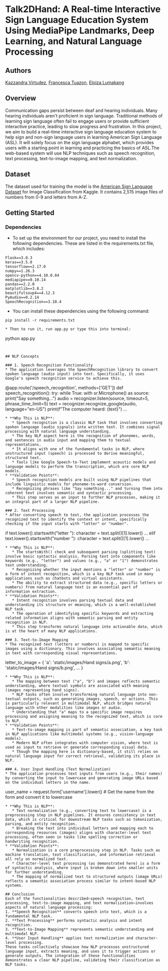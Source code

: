 # Talk2DHand: A Real-time Interactive Sign Language Education System Using MediaPipe Landmarks, Deep Learning, and Natural Language Processing

## Authors
[Kazzandra Virtudez](https://github.com/kavirtudez),
[Francesca Tuazon](https://github.com/neinzaut),
[Eloiza Lumakang](https://github.com/ejlumakang)

## Overview

Communication gaps persist between deaf and hearing individuals. Many hearing individuals aren't proficient in sign language. Traditional methods of learning sign language often fail to engage users or provide sufficient interactive practice, leading to slow progress and frustration.
In this project, we aim to build a real-time interactive sign language education system to help sign and non-sign language users in learning American Sign Language (ASL). It will solely focus on the sign language alphabet, which provides users with a starting point in learning and practicing the basics of ASL.The web-based system will use NLP techniques such as speech recognition, text processing, text-to-image mapping, and text normalization.

## Dataset
The dataset used for training the model is the [American Sign Language Dataset](https://www.kaggle.com/datasets/ayuraj/asl-dataset) for Image Classification from Kaggle. It contains 2,515 image files of numbers from 0-9 and letters from A-Z.

## Getting Started

### Dependencies

* To set up the environment for our project, you need to install the following dependencies. These are listed in the requirements.txt file, which includes:

```
Flask==3.0.3
keras==3.5.0
tensorflow==2.17.0
numpy==1.26.3
opencv-python==4.10.0.84
mediapipe==0.10.14
pandas==2.2.0
matplotlib==3.8.2
beautifulsoup4==4.12.3
PyAudio==0.2.14
SpeechRecognition==3.10.4
```
* You can install these dependencies using the following command:
```
pip install -r requirements.txt
```
```
* Then to run it, run app.py or type this into terminal:
```
python app.py
```


## NLP Concepts

### 1. Speech Recognition Functionality
* The application leverages the SpeechRecognition library to convert spoken language (audio input) into text. Specifically, it uses Google's speech recognition service to achieve this.
```
@app.route('/speech_recognition', methods=['GET'])
   def speech_recognition():
       try:
           while True:
               with sr.Microphone() as source:
                   print("Say something...")
                   audio = recognizer.listen(source, timeout=5, phrase_time_limit=5)
               text = recognizer.recognize_google(audio, language="en-US")
               print(f"The computer heard: {text}")
               ...
```
* **Why This is NLP**:
   * Speech recognition is a classic NLP task that involves converting spoken language (audio signals) into written text. It combines signal processing with natural language understanding.
   * The key NLP aspect here is the recognition of phonemes, words, and sentences in audio input and mapping them to textual representations.
   * It aligns with one of the fundamental tasks in NLP, where unstructured input (speech) is processed to derive meaningful, structured text.
   * Tools like Google Speech-to-Text implement acoustic models and language models to perform the transcription, which are core NLP models.
* **Validation Points**:
   * Speech recognition models are built using NLP pipelines that include linguistic models for phoneme-to-word conversion.
   * Recognizing phrases like "Say something..." and turning them into coherent text involves semantic and syntactic processing.
   * This step serves as an input to further NLP processes, making it an integral part of a larger NLP pipeline.

### 2. Text Processing
* After converting speech to text, the application processes the recognized text to identify the context or intent, specifically checking if the input starts with "letter" or "number".
```
if text.lower().startswith("letter "):
       character = text.split()[1].lower()
       ...
   elif text.lower().startswith("number "):
       character = text.split()[1].lower()
       ...
```
* **Why This is NLP**:
   * The startsWith() check and subsequent parsing (splitting text) involve basic syntactic analysis. Parsing text into components like keywords (e.g., "letter") and values (e.g., "a" or "1") demonstrates text understanding.
   * Recognizing whether the input mentions a "letter" or "number" is a form of intent recognition, which is a key NLP task used in many applications such as chatbots and virtual assistants.
   * The ability to extract structured data (e.g., specific letters or numbers) from natural language text is an essential part of information extraction.
* **Validation Points**:
   * Intent recognition involves parsing textual data and understanding its structure or meaning, which is a well-established NLP task.
   * The operation of identifying specific keywords and extracting related information aligns with semantic parsing and entity recognition in NLP.
   * This step transforms natural language into actionable data, which is at the heart of many NLP applications.

### 3. Text-to-Image Mapping
* The recognized text (letters or numbers) is mapped to specific images using a dictionary. This involves associating semantic meaning in text with corresponding visual representations.
```
letter_to_image = {
       'a': 'static/images/Hand signs/a.png',
       'b': 'static/images/Hand signs/b.png',
       ...
   }

```
* **Why This is NLP**:
   * The mapping between text ("a", "b") and images reflects semantic understanding, where textual symbols are associated with meaning (images representing hand signs).
   * NLP tasks often involve transforming natural language into non-textual outputs, such as generating images, speech, or actions. This is particularly relevant in multimodal NLP, which bridges natural language with other modalities like images or audio.
   * Understanding that "a" maps to a specific image requires processing and assigning meaning to the recognized text, which is core to NLP.
* **Validation Points**:
   * Text-to-image mapping is part of semantic association, a key task in NLP applications like multimodal systems (e.g., vision-language models).
   * Modern NLP often integrates with computer vision, where text is used as input to retrieve or generate corresponding visual data.
   * Though the mapping here is dictionary-based, it still relies on natural language input for correct retrieval, validating its place in NLP.

### 4. User Input Handling (Text Normalization)
* The application processes text inputs from users (e.g., their names) by converting the input to lowercase and generating image URLs based on the individual letters in the name.
```
user_name = request.form['username'].lower()  # Get the name from the form and convert it to lowercase
```
* **Why This is NLP**:
   * Text normalization (e.g., converting text to lowercase) is a preprocessing step in NLP pipelines. It ensures consistency in text data, which is critical for downstream NLP tasks such as tokenization, parsing, and entity recognition.
   * Breaking the text into individual letters and mapping each to corresponding resources (images) aligns with character-level text processing, often seen in tasks like spelling correction or handwriting recognition.
* **Validation Points**:
   * Normalization is a core preprocessing step in NLP. Tasks such as machine translation, text classification, and information retrieval all rely on normalized text.
   * Character-level text processing (as demonstrated here) is a form of syntactic analysis, where input is broken down into smaller units for further understanding.
   * The mapping of normalized text to structured outputs (image URLs) reflects a semantic association process similar to intent-based NLP systems.

## Conclusion
Each of the functionalities described—speech recognition, text processing, text-to-image mapping, and text normalization—involves aspects of natural language processing:
1. **Speech Recognition** converts speech into text, which is a fundamental NLP task.
2. **Text Processing** performs syntactic analysis and intent recognition.
3. **Text-to-Image Mapping** represents semantic understanding and multimodal NLP.
4. **User Input Handling** applies text normalization and character-level processing.
These tasks collectively showcase how NLP processes unstructured language input, extracts meaning, and uses it to trigger actions or generate outputs. The integration of these functionalities demonstrates a clear NLP pipeline, validating their classification as NLP tasks.
